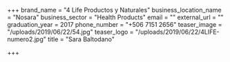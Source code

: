 +++
brand_name = "4 Life Productos y Naturales"
business_location_name = "Nosara"
business_sector = "Health Products"
email = ""
external_url = ""
graduation_year = 2017
phone_number = "+506 7151 2656"
teaser_image = "/uploads/2019/06/22/54.jpg"
teaser_logo = "/uploads/2019/06/22/4LIFE-numero2.jpg"
title = "Sara Baltodano"

+++
